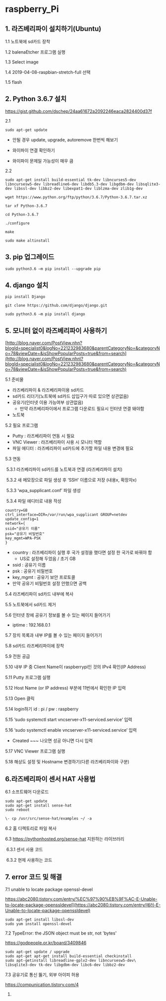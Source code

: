 # raspberry_Pi

## 1. 라즈베리파이 설치하기(Ubuntu)

1.1 노트북에 sd카드 장착

1.2 balenaEtcher 프로그램 실행

1.3 Select image

1.4 2019-04-08-raspbian-stretch-full 선택

1.5 flash



##  2. Python 3.6.7 설치  

 https://gist.github.com/dschep/24aa61672a2092246eaca2824400d37f 

2.1

```
sudo apt-get update
```

- 안될 경우 update, upgrade, autoremove 한번씩 해보기

- 와이파이 연결 확인하기

- 와이파이 문제일 가능성이 매우 큼

2.2

```
sudo apt-get install build-essential tk-dev libncurses5-dev libncursesw5-dev libreadline6-dev libdb5.3-dev libgdbm-dev libsqlite3-dev libssl-dev libbz2-dev libexpat1-dev liblzma-dev zlib1g-dev
```

```
wget https://www.python.org/ftp/python/3.6.7/Python-3.6.7.tar.xz
```

```
tar xf Python-3.6.7
```

```
cd Python-3.6.7
```

```
./configure
```

```
make
```

```
sudo make altinstall
```

 

## 3. pip 업그레이드

```
sudo python3.6 –m pip install --upgrade pip
```



## 4. django 설치

```
pip install Django
```

```
git clone https://github.com/django/django.git
```

```
sudo python3.6 –m pip install django
```



## 5. 모니터 없이 라즈베리파이 사용하기

[http://blog.naver.com/PostView.nhn?blogId=specialist0&logNo=221232983680&parentCategoryNo=&categoryNo=78&viewDate=&isShowPopularPosts=true&from=search](http://blog.naver.com/PostView.nhn\?blogId=specialist0&logNo=221232983680&parentCategoryNo=&categoryNo=78&viewDate=&isShowPopularPosts=true&from=search)

5.1 준비물

- 라즈베리파이 & 라즈베리파이용 sd카드
- sd카드 리더기(노트북에 sd카드 삽입구가 따로 있으면 상관없음)
- 공유기(인터넷 이용 가능여부 상관없음)
  - 만약 라즈베리파이에서 프로그램 다운로드 필요시 인터넷 연결 돼야함
- 노트북

5.2 필요 프로그램

- Putty : 라즈베리파이 연동 시 필요
- VNC Viewer : 라즈베리파이 사용 시 모니터 역할
- 파일 에디터 : 라즈베리파이 sd카드에 추가할 파일 내용 변경에 필요

5.3 연동

​	5.3.1 라즈베리파이 sd카드를 노트북과 연결 (라즈베리파이 설치)

​	5.3.2 새 메모장으로 파일 생성 후 ‘SSH’ 이름으로 저장 (내용x, 확장자x) 

​	5.3.3 ‘wpa_supplicant.conf’ 파일 생성

​	5.3.4 파일 에디터로 내용 작성

```
country=GB
ctrl_interface=DIR=/var/run/wpa_supplicant GROUP=netdev
update_config=1
network={
ssid="공유기 이름"
psk="공유기 비밀번호"
key_mgmt=WPA-PSK
}
```

- country : 라즈베리파이 실행 후 국가 설정을 했다면 설정 한 국가로 바꿔야 함
  - US로 설정해 두었음 / 초기 GB
- ssid : 공유기 이름
- psk : 공유기 비밀번호
-  key_mgmt : 공유기 보안 프로토콜
  - 만약 공유기 비밀번호 설정 안했으면 공백

5.4  라즈베리파이 sd카드 내부에 복사

5.5 노트북에서 sd카드 제거 

5.6 인터넷 창에 공유기 정보를 볼 수 있는 페이지 들어가기

- iptime : 192.168.0.1

5.7 장치 목록과 내부 IP를 볼 수 있는 페이지 들어가기

5.8 sd카드 라즈베리파이에 장착

5.9 전원 공급

5.10 내부 IP 중 Client Name이 raspberrypi인 것의 IPv4 확인(IP Address)

5.11 Putty 프로그램 실행

5.12 Host Name (or IP address) 부분에 11번에서 확인한 IP 입력

5.13 Open 클릭

5.14 login하기 id : pi / pw : raspberry

5.15 ‘sudo systemctl start vncserver-x11-serviced.service’ 입력

5.16 ‘sudo systemctl enable vncserver-x11-serviced.service’ 입력

- Created ~~~ 나오면 성공 아니면 다시 입력

5.17 VNC Viewer 프로그램 실행

5.18 해상도 설정 및 Hostname 변경하기(다른 라즈베리파이와 구분)



## 6.라즈베리파이 센서 HAT 사용법 

6.1 소프트웨어 다운로드

```
sudo apt-get update
sudo apt-get install sense-hat
sudo reboot
```

```
\- cp /usr/src/sense-hat/examples ~/ -a
```

6.2 홈 디렉토리로 파일 복사

6.3 https://pythonhosted.org/sense-hat 지원하는 라이브러리

​	6.3.1 센서 사용 코드

​	6.3.2 현제 사용하는 코드



## 7. error 코드 및 해결

7.1 unable to locate package openssl-devel

https://abc2080.tistory.com/entry/%EC%97%90%EB%9F%AC-E-Unable-to-locate-package-openssldevel](https://abc2080.tistory.com/entry/에러-E-Unable-to-locate-package-openssldevel)

```
sudo apt-get install libssl-dev
sudo yum install openssl-devel
```

7.2 TypeError: the JSON object must be str, not 'bytes' 

https://godpeople.or.kr/board/3409846

```
sudo apt-get update / upgrade
sudo apt-get apt-get install build-essential checkinstall
sudo apt-getinstall libreadline-gplv2-dev libncursesw5-dev\ libsqlite3-dev tk-dev libgdbm-dev libc6-dev libbz2-dev

```

7.3 공유기로 통신 뚫기, 외부 아이피 허용

https://compunication.tistory.com/4

1. 
